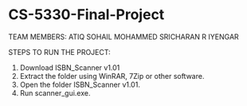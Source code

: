 # CS-5330-Final-Project
TEAM MEMBERS: 
ATIQ SOHAIL MOHAMMED
SRICHARAN R IYENGAR

STEPS TO RUN THE PROJECT:
1. Download ISBN_Scanner v1.01
2. Extract the folder using WinRAR, 7Zip or other software.
3. Open the folder ISBN_Scanner v1.01.
4. Run scanner_gui.exe.
